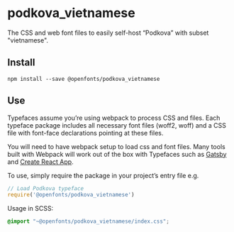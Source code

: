 
# podkova_vietnamese

The CSS and web font files to easily self-host “Podkova” with subset "vietnamese".

## Install

`npm install --save @openfonts/podkova_vietnamese`

## Use

Typefaces assume you’re using webpack to process CSS and files. Each typeface
package includes all necessary font files (woff2, woff) and a CSS file with
font-face declarations pointing at these files.

You will need to have webpack setup to load css and font files. Many tools built
with Webpack will work out of the box with Typefaces such as [Gatsby](https://github.com/gatsbyjs/gatsby)
and [Create React App](https://github.com/facebookincubator/create-react-app).

To use, simply require the package in your project’s entry file e.g.

```javascript
// Load Podkova typeface
require('@openfonts/podkova_vietnamese')
```

Usage in SCSS:
```scss
@import "~@openfonts/podkova_vietnamese/index.css";
```
